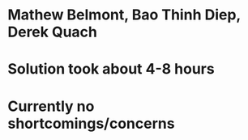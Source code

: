 # Mathew Belmont, Bao Thinh Diep, Derek Quach
# Solution took about 4-8 hours
# Currently no shortcomings/concerns
